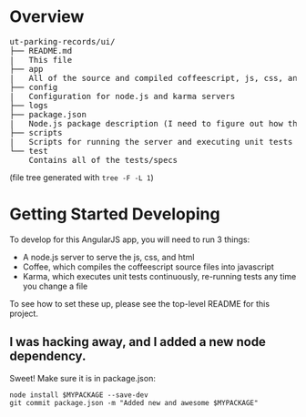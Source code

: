 # Overview

<pre>
ut-parking-records/ui/
├── README.md
|   This file
├── app
|   All of the source and compiled coffeescript, js, css, and html
├── config
|   Configuration for node.js and karma servers
├── logs
├── package.json
|   Node.js package description (I need to figure out how this is used)
├── scripts
|   Scripts for running the server and executing unit tests
└── test
    Contains all of the tests/specs
</pre>

(file tree generated with `tree -F -L 1`)

# Getting Started Developing

To develop for this AngularJS app, you will need to run 3 things:

- A node.js server to serve the js, css, and html
- Coffee, which compiles the coffeescript source files into javascript
- Karma, which executes unit tests continuously, re-running tests any time you change a file

To see how to set these up, please see the top-level README for this project.

## I was hacking away, and I added a new node dependency.

Sweet!  Make sure it is in package.json:

    node install $MYPACKAGE --save-dev
    git commit package.json -m "Added new and awesome $MYPACKAGE"
